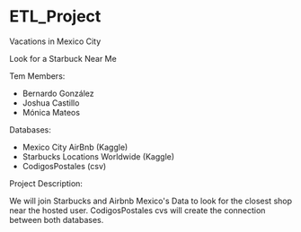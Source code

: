 # ETL_Project
Vacations in Mexico City

Look for a Starbuck Near Me

Tem Members:
- Bernardo González
- Joshua Castillo
- Mónica Mateos

Databases:
- Mexico City AirBnb (Kaggle)
- Starbucks Locations Worldwide (Kaggle)
- CodigosPostales (csv)

Project Description:

We will join Starbucks and Airbnb Mexico's Data to look for the closest shop near the hosted user. CodigosPostales cvs will create the connection between both databases.


